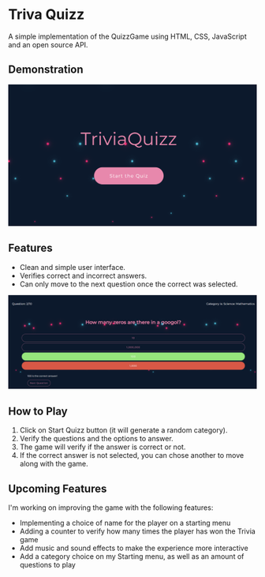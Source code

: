 # Triva Quizz

A simple implementation of the QuizzGame using HTML, CSS, JavaScript and an open source API.

## Demonstration
![QuizzStart](/StartMenuTriviaQuizz.png)

## Features

- Clean and simple user interface.
- Verifies correct and incorrect answers.
- Can only move to the next question once the correct was selected.

![Questions](/TriviaQuizz%20Questions.png)

## How to Play

1. Click on Start Quizz button (it will generate a random category).
2. Verify the questions and the options to answer.
3. The game will verify if the answer is correct or not.
4. If the correct answer is not selected, you can chose another to move along with the game.

## Upcoming Features

I'm working on improving the game with the following features:

- Implementing a choice of name for the player on a starting menu
- Adding a counter to verify how many times the player has won the Trivia game
- Add music and sound effects to make the experience more interactive
- Add a category choice on my Starting menu, as well as an amount of questions to play
